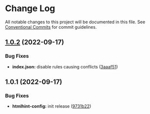 # Change Log

All notable changes to this project will be documented in this file.
See [Conventional Commits](https://conventionalcommits.org) for commit guidelines.

## [1.0.2](https://github.com/waldronmatt/shareable-configs/compare/@waldronmatt/htmlhint-config@1.0.1...@waldronmatt/htmlhint-config@1.0.2) (2022-09-17)


### Bug Fixes

* **index.json:** disable rules causing conflicts ([3aaaf51](https://github.com/waldronmatt/shareable-configs/commit/3aaaf518c3c303c5f5ddd900d3282a236854cf3d))





## 1.0.1 (2022-09-17)


### Bug Fixes

* **htmlhint-config:** init release ([9731b22](https://github.com/waldronmatt/shareable-configs/commit/9731b22f621e78afcea23ff7c473f2307658accd))
